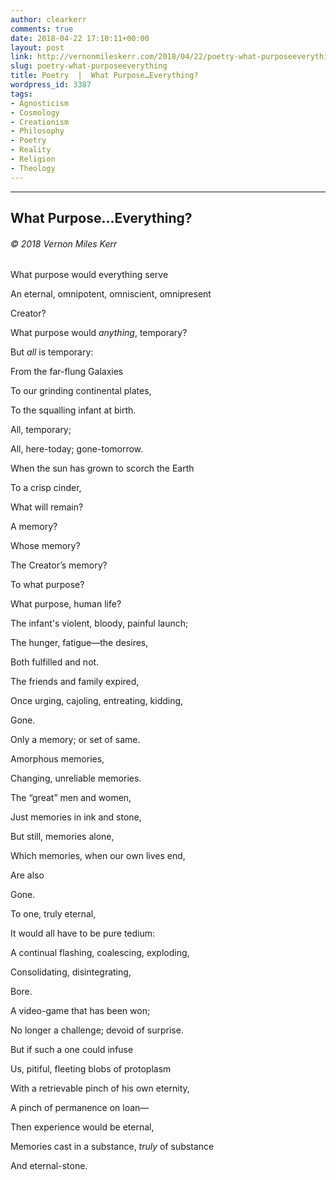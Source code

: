 ```yaml
---
author: clearkerr
comments: true
date: 2018-04-22 17:10:11+00:00
layout: post
link: http://vernonmileskerr.com/2018/04/22/poetry-what-purposeeverything/
slug: poetry-what-purposeeverything
title: Poetry  |  What Purpose…Everything?
wordpress_id: 3387
tags:
- Agnosticism
- Cosmology
- Creationism
- Philosophy
- Poetry
- Reality
- Religion
- Theology
---
```


* * *





## What Purpose…Everything?




###### © 2018 Vernon Miles Kerr


What purpose would everything serve

An eternal, omnipotent, omniscient, omnipresent

Creator?

What purpose would _anything_, temporary?

But _all_ is temporary:

From the far-flung Galaxies

To our grinding continental plates,

To the squalling infant at birth.

All, temporary;

All, here-today; gone-tomorrow.

When the sun has grown to scorch the Earth

To a crisp cinder,

What will remain?

A memory?

Whose memory?

The Creator’s memory?

To what purpose?

What purpose, human life?

The infant's violent, bloody, painful launch;

The hunger, fatigue—the desires,

Both fulfilled and not.

The friends and family expired,

Once urging, cajoling, entreating, kidding,

Gone.

Only a memory; or set of same.

Amorphous memories,

Changing, unreliable memories.

The “great” men and women,

Just memories in ink and stone,

But still, memories alone,

Which memories, when our own lives end,

Are also

Gone.

To one, truly eternal,

It would all have to be pure tedium:

A continual flashing, coalescing, exploding,

Consolidating, disintegrating,

Bore.

A video-game that has been won;

No longer a challenge; devoid of surprise.

But if such a one could infuse

Us, pitiful, fleeting blobs of protoplasm

With a retrievable pinch of his own eternity,

A pinch of permanence on loan—

Then experience would be eternal,

Memories cast in a substance, _truly_ of substance

And eternal-stone.
